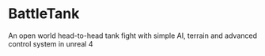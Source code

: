 # BattleTank
An open world head-to-head tank fight with simple AI, terrain and advanced control system in unreal 4
